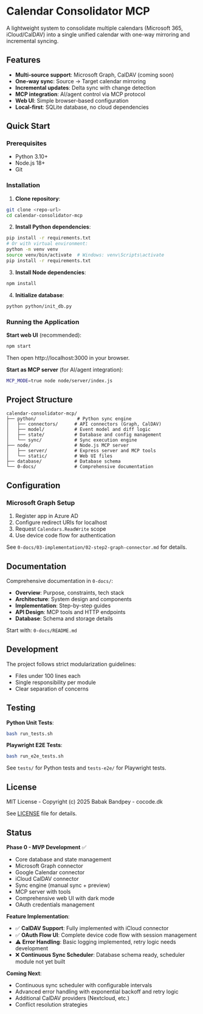 # Calendar Consolidator MCP

A lightweight system to consolidate multiple calendars (Microsoft 365, iCloud/CalDAV) into a single unified calendar with one-way mirroring and incremental syncing.

## Features

- **Multi-source support**: Microsoft Graph, CalDAV (coming soon)
- **One-way sync**: Source → Target calendar mirroring
- **Incremental updates**: Delta sync with change detection
- **MCP integration**: AI/agent control via MCP protocol
- **Web UI**: Simple browser-based configuration
- **Local-first**: SQLite database, no cloud dependencies

## Quick Start

### Prerequisites

- Python 3.10+
- Node.js 18+
- Git

### Installation

1. **Clone repository**:
```bash
git clone <repo-url>
cd calendar-consolidator-mcp
```

2. **Install Python dependencies**:
```bash
pip install -r requirements.txt
# Or with virtual environment:
python -m venv venv
source venv/bin/activate  # Windows: venv\Scripts\activate
pip install -r requirements.txt
```

3. **Install Node dependencies**:
```bash
npm install
```

4. **Initialize database**:
```bash
python python/init_db.py
```

### Running the Application

**Start web UI** (recommended):
```bash
npm start
```
Then open http://localhost:3000 in your browser.

**Start as MCP server** (for AI/agent integration):
```bash
MCP_MODE=true node node/server/index.js
```

## Project Structure

```
calendar-consolidator-mcp/
├── python/               # Python sync engine
│   ├── connectors/      # API connectors (Graph, CalDAV)
│   ├── model/           # Event model and diff logic
│   ├── state/           # Database and config management
│   └── sync/            # Sync execution engine
├── node/                # Node.js MCP server
│   ├── server/          # Express server and MCP tools
│   └── static/          # Web UI files
├── database/            # Database schema
└── 0-docs/              # Comprehensive documentation
```

## Configuration

### Microsoft Graph Setup

1. Register app in Azure AD
2. Configure redirect URIs for localhost
3. Request `Calendars.ReadWrite` scope
4. Use device code flow for authentication

See `0-docs/03-implementation/02-step2-graph-connector.md` for details.

## Documentation

Comprehensive documentation in `0-docs/`:

- **Overview**: Purpose, constraints, tech stack
- **Architecture**: System design and components
- **Implementation**: Step-by-step guides
- **API Design**: MCP tools and HTTP endpoints
- **Database**: Schema and storage details

Start with: `0-docs/README.md`

## Development

The project follows strict modularization guidelines:
- Files under 100 lines each
- Single responsibility per module
- Clear separation of concerns

## Testing

**Python Unit Tests**:
```bash
bash run_tests.sh
```

**Playwright E2E Tests**:
```bash
bash run_e2e_tests.sh
```

See `tests/` for Python tests and `tests-e2e/` for Playwright tests.

## License

MIT License - Copyright (c) 2025 Babak Bandpey - cocode.dk

See [LICENSE](LICENSE) file for details.

## Status

**Phase 0 - MVP Development** ✅
- Core database and state management
- Microsoft Graph connector
- Google Calendar connector
- iCloud CalDAV connector
- Sync engine (manual sync + preview)
- MCP server with tools
- Comprehensive web UI with dark mode
- OAuth credentials management

**Feature Implementation**:
- ✅ **CalDAV Support**: Fully implemented with iCloud connector
- ✅ **OAuth Flow UI**: Complete device code flow with session management
- ⚠️ **Error Handling**: Basic logging implemented, retry logic needs development
- ❌ **Continuous Sync Scheduler**: Database schema ready, scheduler module not yet built

**Coming Next**:
- Continuous sync scheduler with configurable intervals
- Advanced error handling with exponential backoff and retry logic
- Additional CalDAV providers (Nextcloud, etc.)
- Conflict resolution strategies
